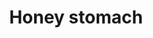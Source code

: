 ---
title: Honey stomach
layout: definition
brief: One of the honey bees two stomachs designed to carry nectar, water and honey.
see_also: 
  - title: Smoker
    file: smoker
  - title: Honey
    file: honey 
---